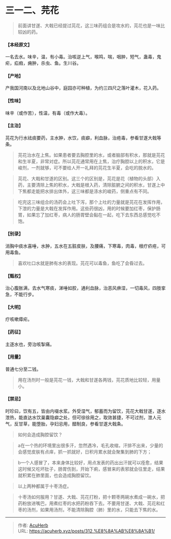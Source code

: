 # 三一二、芫花


> 前面讲甘遂、大戟已经提过芫花，这三味药组合是攻水的，芫花也是一味比较凶的药。

#### 【本经原文】
一名去水。味辛，温，有小毒。治咳逆上气，喉鸣，喘，咽肿，短气，蛊毒，鬼疟，疝瘕，痈肿，杀虫、鱼。生川谷。
#### 【产地】
产我国河南以及北地山谷中，庭园亦可种植，为约三四尺之落叶灌木，花入药。
#### 【性味】
味辛（或作苦），性温，有毒（或作大毒）。
#### 【主治】
芫花为行水祛痰要药，主水肿，水饮，痰癖，利血脉，治疮毒，参看甘遂大戟等条。

> 芫花治水在上焦。如果患者要去胸腔里的水，或者脑部有积水，那就是芫花和生半夏，非常对症。所以芫花通常用在上焦，治疗胸腔以上的积水，它是峻剂，一剂就够，可不要给人开一礼拜的芫花生半夏，会吃的脱水的。

> 芫花、大戟和甘遂的区别。这三个的区别是，芫花是花（植物的头部）入药，主要清除上焦的积水，大戟是根入药，清除脏腑之间的积水，甘遂上中下焦都走能把水排出体外，这三味都是涤水的峻药，侧重点有不同。

> 吃完这三味组合的汤药会上吐下泻，那个上吐的力量就是芫花在发挥作用，下泄的力量是大戟在发挥作用。这些药很凶，用的时候要加红枣，保护肠胃，如果忘了加红枣，病人的肠胃壁会黏在一起，吃下去东西总感觉吃不饱。

#### 【别录】
消胸中痰水喜唾，水肿，五水在五脏皮肤，及腰痛，下寒毒，肉毒，根疗疥疮，可用毒鱼。

> 喜欢吐口水就是肺有水的表现。芫花可以毒鱼，鱼吃了会昏过去。

#### 【甄权】
治心腹胀满，去水气寒痰，涕唾如胶，通利血脉，治恶风痹湿，一切毒风，四肢挛急，不能行步。
#### 【大明】
疗咳嗽瘴疟。
#### 【药征】
主逐水也，旁治咳掣痛。
#### 【用量】
普通七分至二钱。

> 用在汤剂时一般是芫花一钱，大戟和甘遂各两钱，芫花质地比较轻，用量小。

#### 【禁忌】
时珍曰，饮有五，皆由内啜水浆。外受湿气，郁蓄而为留饮，芫花大戟甘遂，逐水泄热，能直达水饮巢囊隐癖之处，但可徐徐用之，取效甚捷，不可过剂，泄人元气，反甘草，能堕胎，孕妇忌用，醋制良，参看甘遂大戟条。

> 如何会造成胸腔留饮？

> a在一个热的环境里出很多汗，忽然遇冷，毛孔收缩，汗排不出来，少量的会感觉皮肤有点痒，抓一抓就好，日积月累水就会聚集到肺的下方；

> b一个人感冒了，本来身体比较好，用点发表的药出出汗就可以痊愈，结果这时候又吃坏肚子，肠胃伤到，开始下痢，感冒来的表邪就会往里走，结果就积累在肺里面，也会造成胸腔留饮。

> 以上两种都属于十枣汤症。

> 十枣汤如何服用？甘遂、大戟、芫花打粉，把十颗枣两碗水煮成一碗水，把药粉放进嘴巴，用煮红枣的水把药粉吞下去。不要用甘遂、大戟、芫花和红枣的汤剂，如果用汤剂，不能清除胸腔（肺）里的水，只能去下焦的水。

---

> 作者: [AcuHerb](https://acuherb.xyz)  
> URL: https://acuherb.xyz/posts/312.%E8%8A%AB%E8%8A%B1/  

